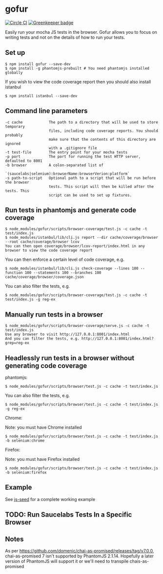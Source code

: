 # gofur

[![Circle CI](https://circleci.com/gh/redgeoff/gofur.svg?style=svg&circle-token=c8eb897fffae40e64aefdf37db7984349b851ef5)](https://circleci.com/gh/redgeoff/gofur)
[![Greenkeeper badge](https://badges.greenkeeper.io/redgeoff/gofur.svg)](https://greenkeeper.io/)

Easily run your mocha JS tests in the browser. Gofur allows you to focus on writing tests and not on the details of how to run your tests.


## Set up

    $ npm install gofur --save-dev
    $ npm install -g phantomjs-prebuilt # You need phantomjs installed globally

If you wish to view the code coverage report then you should also install istanbul

    $ npm install istanbul --save-dev


## Command line parameters

    -c cache            The path to a directory that will be used to store temporary
                        files, including code coverage reports. You should probably
                        make sure that the contents of this directory are ignored
                        with a .gitignore file
    -t test-file        The entry point for your mocha tests
    -p port             The port for running the test HTTP server, defaulted to 8001
    -b browser          A colon-separated list of
                        `(saucelabs|selenium):browserName:browserVerion:platform`
    -s path-to-script   Optional path to a script that will be run before the browser
                        tests. This script will then be killed after the tests. This
                        script can be used to set up fixtures.

## Run tests in phantomjs and generate code coverage

    $ node_modules/gofur/scripts/browser-coverage/test.js -c cache -t test/index.js
    $ node_modules/istanbul/lib/cli.js report --dir cache/coverage/browser --root cache/coverage/browser lcov
    You can then open coverage/browser/lcov-report/index.html in any browser to view the code coverage report

You can then enforce a certain level of code coverage, e.g.

    $ node_modules/istanbul/lib/cli.js check-coverage --lines 100 --function 100 --statements 100 --branches 100 cache/coverage/browser/coverage.json

You can also filter the tests, e.g.

    $ node_modules/gofur/scripts/browser-coverage/test.js -c cache -t test/index.js -g reg-ex


## Manually run tests in a browser

    $ node_modules/gofur/scripts/browser-coverage/serve.js -c cache -t test/index.js
    Use any browser to visit http://127.0.0.1:8001/index.html
    And you can filter the tests, e.g. http://127.0.0.1:8001/index.html?grep=reg-ex


## Headlessly run tests in a browser without generating code coverage

phantomjs:

    $ node_modules/gofur/scripts/browser/test.js -c cache -t test/index.js

You can also filter the tests, e.g.

    $ node_modules/gofur/scripts/browser/test.js -c cache -t test/index.js -g reg-ex

Chrome:

Note: you must have Chrome installed

    $ node_modules/gofur/scripts/browser/test.js -c cache -t test/index.js -b selenium:chrome

Firefox:

Note: you must have Firefox installed

    $ node_modules/gofur/scripts/browser/test.js -c cache -t test/index.js -b selenium:firefox


## Example

See [js-seed](https://github.com/redgeoff/js-seed) for a complete working example


## TODO: Run Saucelabs Tests In a Specific Browser

## Notes

As per https://github.com/domenic/chai-as-promised/releases/tag/v7.0.0, chai-as-promised 7 isn't supported by PhantomJS 2.1.14. Hopefully a later version of PhantomJS will support it or we'll need to transpile chais-as-promised
